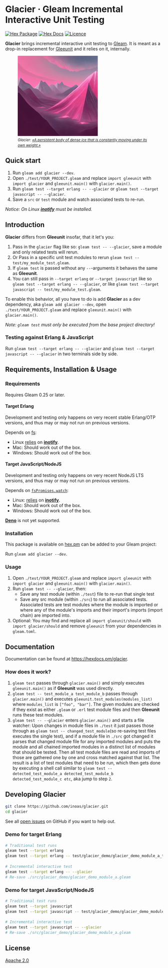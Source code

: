 # Glacier · Gleam Incremental Interactive Unit Testing

[![Hex Package](https://img.shields.io/hexpm/v/glacier?color=ffaff3&label=%F0%9F%93%A6)](https://hex.pm/packages/glacier)
[![Hex Docs](https://img.shields.io/badge/hex-docs-ffaff3?label=%F0%9F%93%9A)](https://hexdocs.pm/glacier/)
[![Licence](https://img.shields.io/hexpm/l/glacier?color=ffaff3&label=%F0%9F%93%83)](https://github.com/inoas/glacier/blob/main/LICENCE)

**Glacier** brings incremental interactive unit testing to [Gleam](https://gleam.run).
It is meant as a drop-in replacement for [Gleeunit](https://hexdocs.pm/gleeunit) and it relies on it, internally.

<figure>
	<img src="https://raw.githubusercontent.com/inoas/glacier/main/glacier-logo.png" alt="Glacier Logo" style="max-height: 33vh; width: auto; height: auto" width="480" height="480"/>
  <figcaption><i><small>Glacier: <a href="https://en.wikipedia.org/wiki/Glacier">«A persistent body of dense ice that is constantly moving under its own weight.»</a></small></i></figcaption>
</figure>

## Quick start

1. Run `gleam add glacier --dev`.
2. Open `./test/YOUR_PROJECT.gleam` and replace `import gleeunit` with `import glacier` and `gleeunit.main()` with `glacier.main()`.
3. Run `gleam test --target erlang -- --glacier` or `gleam test --target javascript -- --glacier`.
4. Save a `src` or `test` module and watch associated tests to re-run.

*Notice: On Linux [**inotify**](https://en.wikipedia.org/wiki/Inotify) must be installed.*

## Introduction

**Glacier** differs from **Gleeunit** insofar, that it let's you:

1. Pass in the `glacier` flag like so: `gleam test -- --glacier`, save a module and only related tests will rerun.
2. Or Pass in a specific unit test modules to rerun `gleam test -- test/my_module_test.gleam`.
3. If `gleam test` is passed without any `--`-arguments it behaves the same as **Gleeunit**.
4. You can still pass in `--target erlang` or `--target javascript` like so `gleam test --target erlang -- --glacier`, or like `gleam test --target javascript -- test/my_module_test.gleam`.

To enable this behavior, all you have to do is add **Glacier** as a dev dependency, aka `gleam add glacier --dev`, open `./test/YOUR_PROJECT.gleam` and replace `gleeunit.main()` with `glacier.main()`.

*Note: `gleam test` must only be executed from the base project directory!*

### Testing against Erlang & JavaScript

Run `gleam test --target erlang -- --glacier` and `gleam test --target javascript -- --glacier` in two terminals side by side.

## Requirements, Installation & Usage

### Requirements

Requires Gleam 0.25 or later.

#### Target Erlang

Development and testing only happens on very recent stable Erlang/OTP versions, and thus may or may not run on previous versions.

Depends on [fs](https://hexdocs.pm/fs/):

- Linux [relies](https://github.com/synrc/fs#backends) on [**inotify**](https://en.wikipedia.org/wiki/Inotify).
- Mac: Should work out of the box.
- Windows: Should work out of the box.

#### Target JavaScript/NodeJS

Development and testing only happens on very recent NodeJS LTS versions, and thus may or may not run on previous versions.

Depends on [`fsPromises.watch`](https://nodejs.org/api/fs.html#fspromiseswatchfilename-options):

- Linux: [relies](https://nodejs.org/docs/latest-v18.x/api/fs.html#fs_caveats) on [**inotify**](https://en.wikipedia.org/wiki/Inotify).
- Mac: Should work out of the box.
- Windows: Should work out of the box.

[**Deno**](https://deno.land) is not yet supported.

### Installation

This package is available on [hex.pm](https://hex.pm) can be added to your Gleam project:

Run `gleam add glacier --dev`.

### Usage

1. Open `./test/YOUR_PROJECT.gleam` and replace `import gleeunit` with `import glacier` and `gleeunit.main()` with `glacier.main()`.
2. Run `gleam test -- --glacier`, then:
   - Save any test module (within `./test`) file to re-run that single test
   - Save any src module (within `./src`) to run all associated tests. Associated tests are test modules where the module is imported or where any of the module's imports and their import's imports (import chain) are imported into.
3. Optional: You may find and replace all `import gleeunit/should` with `import glacier/should` and remove `gleeunit` from your dependencies in `gleam.toml`.

## Documentation

Documentation can be found at <https://hexdocs.pm/glacier>.

### How does it work?

1. `gleam test` passes through `glacier.main()` and simply executes `gleeunit.main()` as if **Gleeunit** was used directly.
2. `gleam test -- test_module_a test_module_b` passes through `glacier.main()` and executes `gleeunit.test_modules(modules_list)` where `modules_list` is `["foo", "bar"]`. The given modules are checked if they exist as either `.gleam` or `.erl` test module files and then **Gleeunit** runs these test modules.
3. `gleam test -- --glacier` enters `glacier.main()` and starts a file watcher: Upon changes in module files in `./test` it just passes those through as `gleam test -- changed_test_module`(so re-saving test files executes the single test), and if a module file in `./src` got changed it parses that changed module file for any imported modules and puts the module and all chained imported modules in a distinct list of modules that should be tested. Then all test module files are read and imports of those are gathered one by one and cross matched against that list. The result is a list of test modules that need to be run, which then gets done by executing a shell call similar to `gleam test -- detected_test_module_a detected_test_module_b detected_test_module_c etc`, aka jump to step `2`.

## Developing Glacier

```sh
git clone https://github.com/inoas/glacier.git
cd glacier
```

See all [open issues](https://github.com/inoas/glacier/issues) on GitHub if you want to help out.

### Demo for target Erlang

```sh
# Traditional test runs
gleam test --target erlang
gleam test --target erlang -- test/glacier_demo/glacier_demo_module_a_test.gleam

# Incremental interactive test
gleam test --target erlang -- --glacier
# Re-save ./src/glacier_demo/glacier_demo_module_a.gleam
```

### Demo for target JavaScript/NodeJS

```sh
# Traditional test runs
gleam test --target javascript
gleam test --target javascript -- test/glacier_demo/glacier_demo_module_a_test.gleam

# Incremental interactive test
gleam test --target javascript -- --glacier
# Re-save ./src/glacier_demo/glacier_demo_module_a.gleam
```

## License

[Apache 2.0](./LICENCE)
